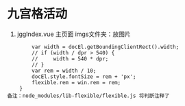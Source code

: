 # 九宫格活动

1. jggIndex.vue 主页面
imgs文件夹：放图片

```function refreshRem(){
        var width = docEl.getBoundingClientRect().width;
        // if (width / dpr > 540) {
        //     width = 540 * dpr;
        // }
        var rem = width / 10;
        docEl.style.fontSize = rem + 'px';
        flexible.rem = win.rem = rem;
    }
备注：node_modules/lib-flexible/flexible.js 将判断注释了
